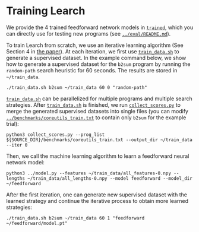 Training Learch
=============================================================================================================

We provide the 4 trained feedforward network models in [`trained`](trained), which you can directly use for testing new programs (see [`../eval/README.md`](../eval/README.md)).

To train Learch from scratch, we use an iterative learning algorithm (See Section 4 in [the paper](https://files.sri.inf.ethz.ch/website/papers/ccs21-learch.pdf)). At each iteration, we first use [`train_data.sh`](train_data.sh) to generate a supervised dataset. In the example command below, we show how to generate a supervised dataset for the `b2sum` program by running the `random-path` search heuristic for 60 seconds. The results are stored in `~/train_data`. 
```
./train_data.sh b2sum ~/train_data 60 0 "random-path"
```

[`train_data.sh`](train_data.sh) can be parallelized for multiple programs and multiple search strategies. After [`train_data.sh`](train_data.sh) is finished, we run [`collect_scores.py`](collect_scores.py) to merge the generated supervised datasets into single files (you can modify [`../benchmarks/coreutils_train.txt`](../benchmarks/coreutils_train.txt) to contain only `b2sum` for the example trial):
```
python3 collect_scores.py --prog_list ${SOURCE_DIR}/benchmarks/coreutils_train.txt --output_dir ~/train_data --iter 0
```

Then, we call the machine learning algorithm to learn a feedforward neural network model:
```
python3 ../model.py --features ~/train_data/all_features-0.npy --lengths ~/train_data/all_lengths-0.npy --model feedforward --model_dir ~/feedforward
```

After the first iteration, one can generate new supervised dataset with the learned strategy and continue the iterative process to obtain more learned strategies:
```
./train_data.sh b2sum ~/train_data 60 1 "feedforward ~/feedforward/model.pt"
```